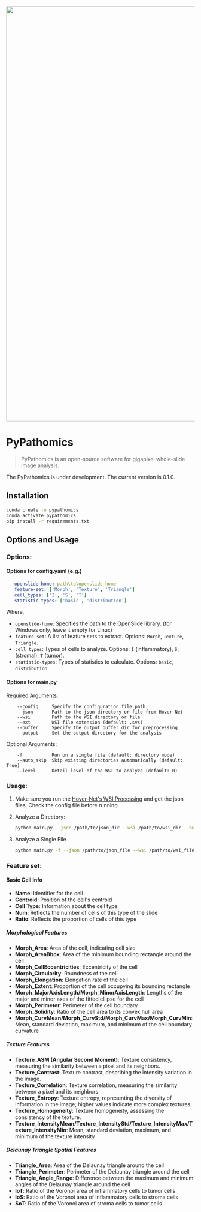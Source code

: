 <div align=center>
 <img width="1106" alt="image" src="https://github.com/HaoyuCui/PyPathomics/assets/75052311/93badd07-b488-45a4-a97c-78d503d02260">
</div>

# PyPathomics

> PyPathomics is an open-source software for gigapixel whole-slide image analysis.

The PyPathomics is under development. The current version is 0.1.0.

## Installation

 ```bash
conda create -n pypathomics
conda activate pypathomics
pip install -r requirements.txt
 ```
   
## Options and Usage

### Options: 

#### Options for config.yaml (e.g.)

```yaml
   openslide-home: path\to\openslide-home
   feature-set: ['Morph', 'Texture', 'Triangle']
   cell_types: ['I', 'S', 'T']
   statistic-types: ['basic', 'distribution']
```

Where, 
- `openslide-home`: Specifies the path to the OpenSlide library. (for Windows only, leave it empty for Linux)
- `feature-set`:  A list of feature sets to extract. Options: `Morph`, `Texture`, `Triangle`.
- `cell_types`: Types of cells to analyze. Options: `I` (inflammatory), `S`, (stromal), `T` (tumor).
- `statistic-types`: Types of statistics to calculate. Options: `basic`, `distribution`.


#### Options for main.py

Required Arguments:
```text
    --config     Specify the configuration file path
    --json       Path to the json directory or file from Hover-Net
    --wsi        Path to the WSI directory or file
    --ext        WSI file extension (default: .svs)
    --buffer     Specify the output buffer dir for preprocessing
    --output     Set the output directory for the analysis
```


Optional Arguments:  
```text
    -f           Run on a single file (default: directory mode) 
    --auto_skip  Skip existing directories automatically (default: True)
    --level      Detail level of the WSI to analyze (default: 0)
``` 


### Usage: 

1. Make sure you run the [Hover-Net's WSI Processing](https://github.com/vqdang/hover_net)  and get the json files. Check the config file before running.

2. Analyze a Directory:
    ```bash
    python main.py --json /path/to/json_dir --wsi /path/to/wsi_dir --buffer /path/to/buffer --ext .svs --output /path/to/output
    ```

3. Analyze a Single File
    ```bash
    python main.py -f --json /path/to/json_file --wsi /path/to/wsi_file --buffer /path/to/buffer --ext .svs --output /path/to/output
    ```


### Feature set:

#### Basic Cell Info

- **Name**: Identifier for the cell
- **Centroid**: Position of the cell's centroid
- **Cell Type**: Information about the cell type
- **Num**: Reflects the number of cells of this type of the slide
- **Ratio**: Reflects the proportion of cells of this type

##### Morphological Features

- **Morph_Area**: Area of the cell, indicating cell size
- **Morph_AreaBbox**: Area of the minimum bounding rectangle around the cell
- **Morph_CellEccentricities**: Eccentricity of the cell
- **Morph_Circularity**: Roundness of the cell
- **Morph_Elongation**: Elongation rate of the cell
- **Morph_Extent**: Proportion of the cell occupying its bounding rectangle
- **Morph_MajorAxisLength/Morph_MinorAxisLength**: Lengths of the major and minor axes of the fitted ellipse for the cell
- **Morph_Perimeter**: Perimeter of the cell boundary
- **Morph_Solidity**: Ratio of the cell area to its convex hull area
- **Morph_CurvMean/Morph_CurvStd/Morph_CurvMax/Morph_CurvMin**: Mean, standard deviation, maximum, and minimum of the cell boundary curvature

##### Texture Features

- **Texture_ASM (Angular Second Moment)**: Texture consistency, measuring the similarity between a pixel and its neighbors.
- **Texture_Contrast**: Texture contrast, describing the intensity variation in the image.
- **Texture_Correlation**: Texture correlation, measuring the similarity between a pixel and its neighbors.
- **Texture_Entropy**: Texture entropy, representing the diversity of information in the image; higher values indicate more complex textures.
- **Texture_Homogeneity**: Texture homogeneity, assessing the consistency of the texture.
- **Texture_IntensityMean/Texture_IntensityStd/Texture_IntensityMax/Texture_IntensityMin**: Mean, standard deviation, maximum, and minimum of the texture intensity

##### Delaunay Triangle Spatial Features

- **Triangle_Area**: Area of the Delaunay triangle around the cell
- **Triangle_Perimeter**: Perimeter of the Delaunay triangle around the cell
- **Triangle_Angle_Range**: Difference between the maximum and minimum angles of the Delaunay triangle around the cell
- **IoT**: Ratio of the Voronoi area of inflammatory cells to tumor cells
- **IoS**: Ratio of the Voronoi area of inflammatory cells to stroma cells
- **SoT**: Ratio of the Voronoi area of stroma cells to tumor cells




